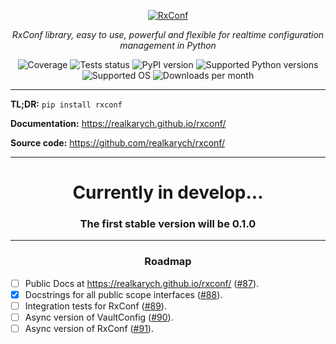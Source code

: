 <p align="center">
  <a href="https://github.com/realkarych/rxconf">
  <img src="https://github.com/user-attachments/assets/d9e426cf-5ad6-4a1d-8c5d-ac9dbdd1e63a" alt="RxConf"></a>
</p>

<p align="center">
    <em>RxConf library, easy to use, powerful and flexible for realtime configuration management in Python</em>
</p>

<p align="center">
  <img src="https://realkarych.github.io/rxconf/coverage.svg" alt="Coverage">
  <img src="https://github.com/realkarych/rxconf/actions/workflows/run_tests.yml/badge.svg" alt="Tests status">
  <img src="https://img.shields.io/pypi/v/rxconf" alt="PyPI version">
  <img src="https://img.shields.io/pypi/pyversions/rxconf?color=dark-green" alt="Supported Python versions">
  <img src="https://img.shields.io/badge/Supported%20OS-Windows%2C%20macOS%2C%20Linux-default" alt="Supported OS">
  <img src="https://static.pepy.tech/badge/rxconf/month" alt="Downloads per month">
</p>

---

**TL;DR:** `pip install rxconf`

**Documentation:** <https://realkarych.github.io/rxconf/>

**Source code:** <https://github.com/realkarych/rxconf/>

---

<h1 align="center">
Currently in develop...
</h1>

<h3 align="center">
The first stable version will be 0.1.0
</h3>

---

<h3 align="center">
Roadmap
</h3>

- [ ] Public Docs at <https://realkarych.github.io/rxconf/> (<a href="https://github.com/realkarych/rxconf/issues/87">#87</a>).
- [x] Docstrings for all public scope interfaces (<a href="https://github.com/realkarych/rxconf/issues/88">#88</a>).
- [ ] Integration tests for RxConf (<a href="https://github.com/realkarych/rxconf/issues/89">#89</a>).
- [ ] Async version of VaultConfig (<a href="https://github.com/realkarych/rxconf/issues/90">#90</a>).
- [ ] Async version of RxConf (<a href="https://github.com/realkarych/rxconf/issues/91">#91</a>).
